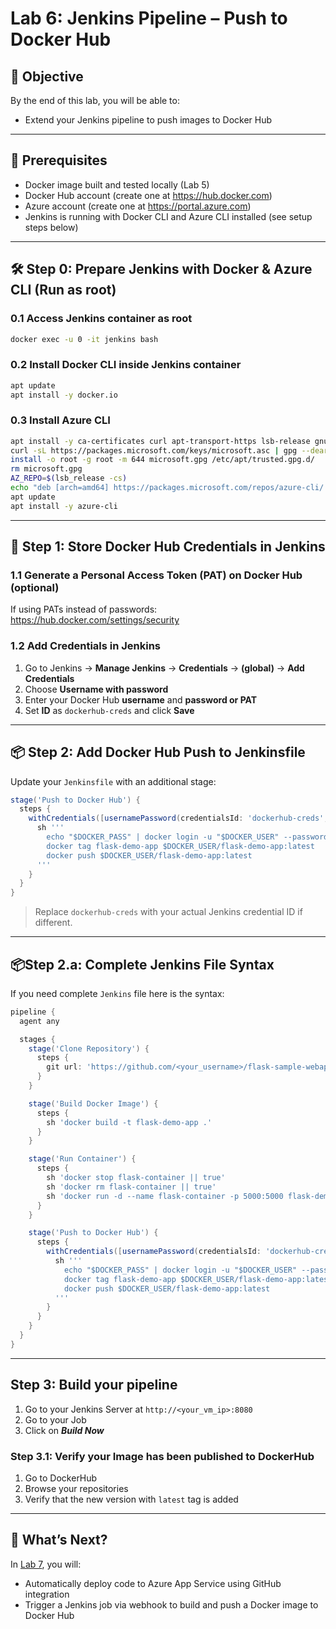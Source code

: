 # Lab 6: Jenkins Pipeline – Push to Docker Hub 
## 🧠 Objective
By the end of this lab, you will be able to:
- Extend your Jenkins pipeline to push images to Docker Hub


---

## 🔧 Prerequisites
- Docker image built and tested locally (Lab 5)
- Docker Hub account (create one at https://hub.docker.com)
- Azure account (create one at https://portal.azure.com)
- Jenkins is running with Docker CLI and Azure CLI installed (see setup steps below)

---

## 🛠️ Step 0: Prepare Jenkins with Docker & Azure CLI (Run as root)

### 0.1 Access Jenkins container as root
```bash
docker exec -u 0 -it jenkins bash
```

### 0.2 Install Docker CLI inside Jenkins container
```bash
apt update
apt install -y docker.io
```

### 0.3 Install Azure CLI
```bash
apt install -y ca-certificates curl apt-transport-https lsb-release gnupg
curl -sL https://packages.microsoft.com/keys/microsoft.asc | gpg --dearmor > microsoft.gpg
install -o root -g root -m 644 microsoft.gpg /etc/apt/trusted.gpg.d/
rm microsoft.gpg
AZ_REPO=$(lsb_release -cs)
echo "deb [arch=amd64] https://packages.microsoft.com/repos/azure-cli/ $AZ_REPO main" > /etc/apt/sources.list.d/azure-cli.list
apt update
apt install -y azure-cli
```

---

## 🔐 Step 1: Store Docker Hub Credentials in Jenkins

### 1.1 Generate a Personal Access Token (PAT) on Docker Hub (optional)
If using PATs instead of passwords: https://hub.docker.com/settings/security

### 1.2 Add Credentials in Jenkins
1. Go to Jenkins → **Manage Jenkins** → **Credentials** → **(global)** → **Add Credentials**
2. Choose **Username with password**
3. Enter your Docker Hub **username** and **password or PAT**
4. Set **ID** as `dockerhub-creds` and click **Save**

---

## 📦 Step 2: Add Docker Hub Push to Jenkinsfile

Update your `Jenkinsfile` with an additional stage:

```groovy
stage('Push to Docker Hub') {
  steps {
    withCredentials([usernamePassword(credentialsId: 'dockerhub-creds', usernameVariable: 'DOCKER_USER', passwordVariable: 'DOCKER_PASS')]) {
      sh '''
        echo "$DOCKER_PASS" | docker login -u "$DOCKER_USER" --password-stdin
        docker tag flask-demo-app $DOCKER_USER/flask-demo-app:latest
        docker push $DOCKER_USER/flask-demo-app:latest
      '''
    }
  }
}
```

> Replace `dockerhub-creds` with your actual Jenkins credential ID if different.

---
## 📦Step 2.a: Complete Jenkins File Syntax

If you need complete ```Jenkins``` file here is the syntax:
```groovy
pipeline {
  agent any

  stages {
    stage('Clone Repository') {
      steps {
        git url: 'https://github.com/<your_username>/flask-sample-webapp.git', branch: 'main'
      }
    }

    stage('Build Docker Image') {
      steps {
        sh 'docker build -t flask-demo-app .'
      }
    }

    stage('Run Container') {
      steps {
        sh 'docker stop flask-container || true'
        sh 'docker rm flask-container || true'
        sh 'docker run -d --name flask-container -p 5000:5000 flask-demo-app'
      }
    }

    stage('Push to Docker Hub') {
      steps {
        withCredentials([usernamePassword(credentialsId: 'dockerhub-creds', usernameVariable: 'DOCKER_USER', passwordVariable: 'DOCKER_PASS')]) {
          sh '''
            echo "$DOCKER_PASS" | docker login -u "$DOCKER_USER" --password-stdin
            docker tag flask-demo-app $DOCKER_USER/flask-demo-app:latest
            docker push $DOCKER_USER/flask-demo-app:latest
          '''
        }
      }
    }
  }
}
```
---
## Step 3: Build your pipeline
1. Go to your Jenkins Server at ```http://<your_vm_ip>:8080```
2. Go to your Job
3. Click on ***Build Now***

### Step 3.1: Verify your Image has been published to DockerHub

1. Go to DockerHub
2. Browse your repositories
3. Verify that the new version with `latest` tag is added

---
## 🚀 What’s Next?
In [Lab 7](../lab7/lab7.md), you will:
- Automatically deploy code to Azure App Service using GitHub integration
- Trigger a Jenkins job via webhook to build and push a Docker image to Docker Hub